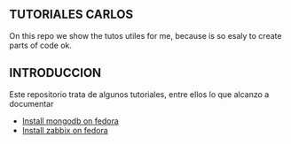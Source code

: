 TUTORIALES CARLOS
------------------------------------------------
On this repo we show the tutos utiles for me, because is so esaly to create parts of code ok.

## INTRODUCCION
Este repositorio trata de algunos tutoriales, entre ellos lo que alcanzo a documentar





- [Install mongodb on fedora](https://github.com/carlossiguam/prj-tutos/tree/main/install_mongodb_on_fedora)
- [Install zabbix on fedora](https://github.com/carlossiguam/prj-tutos/tree/main/install_zabbix_on_fedora/)

